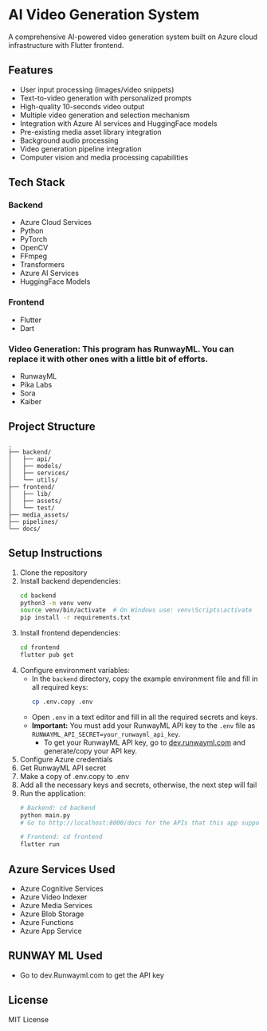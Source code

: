 # AI Video Generation System

A comprehensive AI-powered video generation system built on Azure cloud infrastructure with Flutter frontend.

## Features

- User input processing (images/video snippets)
- Text-to-video generation with personalized prompts
- High-quality 10-seconds video output
- Multiple video generation and selection mechanism
- Integration with Azure AI services and HuggingFace models
- Pre-existing media asset library integration
- Background audio processing
- Video generation pipeline integration
- Computer vision and media processing capabilities

## Tech Stack

### Backend
- Azure Cloud Services
- Python
- PyTorch
- OpenCV
- FFmpeg
- Transformers
- Azure AI Services
- HuggingFace Models

### Frontend
- Flutter
- Dart

### Video Generation: This program has RunwayML. You can replace it with other ones with a little bit of efforts.
- RunwayML 
- Pika Labs
- Sora
- Kaiber

## Project Structure

```
.
├── backend/
│   ├── api/
│   ├── models/
│   ├── services/
│   └── utils/
├── frontend/
│   ├── lib/
│   ├── assets/
│   └── test/
├── media_assets/
├── pipelines/
└── docs/
```

## Setup Instructions

1. Clone the repository
2. Install backend dependencies:
   ```bash
   cd backend
   python3 -m venv venv
   source venv/bin/activate  # On Windows use: venv\Scripts\activate
   pip install -r requirements.txt
   ```
3. Install frontend dependencies:
   ```bash
   cd frontend
   flutter pub get
   ```
4. Configure environment variables:
   - In the `backend` directory, copy the example environment file and fill in all required keys:
     ```bash
     cp .env.copy .env
     ```
   - Open `.env` in a text editor and fill in all the required secrets and keys.
   - **Important:** You must add your RunwayML API key to the `.env` file as `RUNWAYML_API_SECRET=your_runwayml_api_key`.
     - To get your RunwayML API key, go to [dev.runwayml.com](https://dev.runwayml.com/) and generate/copy your API key.
5. Configure Azure credentials
6. Get RunwayML API secret
7. Make a copy of .env.copy to .env
8. Add all the necessary keys and secrets, otherwise, the next step will fail
9. Run the application:
   ```bash
   # Backend: cd backend
   python main.py
   # Go to http://localhost:8000/docs for the APIs that this app supports, which you can test them out without the frontend
   
   # Frontend: cd frontend
   flutter run
   ```

## Azure Services Used

- Azure Cognitive Services
- Azure Video Indexer
- Azure Media Services
- Azure Blob Storage
- Azure Functions
- Azure App Service

## RUNWAY ML Used

- Go to dev.Runwayml.com to get the API key

## License

MIT License 